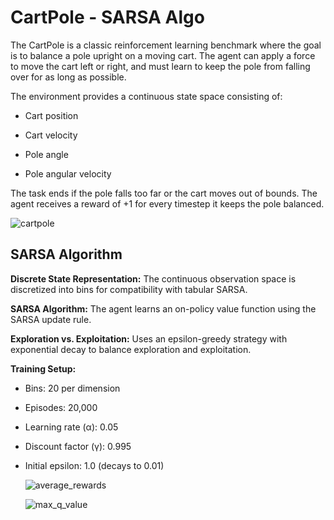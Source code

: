 # CartPole - SARSA Algo

The CartPole is a classic reinforcement learning benchmark where the goal is to balance a pole upright on a moving cart. The agent can apply a force to move the cart left or right, and must learn to keep the pole from falling over for as long as possible.

The environment provides a continuous state space consisting of:

- Cart position

- Cart velocity

- Pole angle

- Pole angular velocity

The task ends if the pole falls too far or the cart moves out of bounds. The agent receives a reward of +1 for every timestep it keeps the pole balanced.

![cartpole](https://github.com/user-attachments/assets/3ec619b0-5f8e-4143-b95d-dd3a5b82faeb)

## SARSA Algorithm

**Discrete State Representation:**
The continuous observation space is discretized into bins for compatibility with tabular SARSA.

**SARSA Algorithm:**
The agent learns an on-policy value function using the SARSA update rule.

**Exploration vs. Exploitation:**
Uses an epsilon-greedy strategy with exponential decay to balance exploration and exploitation.

**Training Setup:**

- Bins: 20 per dimension

- Episodes: 20,000

- Learning rate (α): 0.05

- Discount factor (γ): 0.995

- Initial epsilon: 1.0 (decays to 0.01)


  ![average_rewards](https://github.com/user-attachments/assets/4a8ab3d7-b769-4fe9-8dde-092e5a57ec20)

  ![max_q_value](https://github.com/user-attachments/assets/343149f7-f4db-4049-ae5f-f0f9ebb3fc9b)



